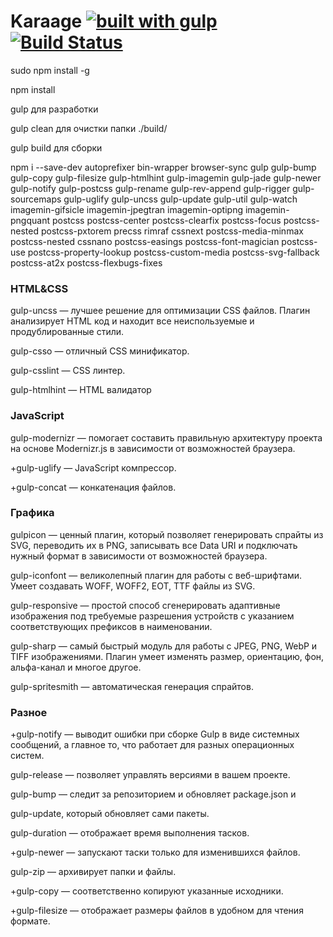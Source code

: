 # Karaage [![built with gulp](gulp-badge.png)](http://gulpjs.com) [![Build Status](https://travis-ci.org/npofopr/karaage.svg)](https://travis-ci.org/npofopr/karaage)


sudo npm install -g

npm install

gulp для разработки

gulp clean для очистки папки ./build/

gulp build для сборки

npm i --save-dev autoprefixer bin-wrapper browser-sync gulp gulp-bump gulp-copy gulp-filesize gulp-htmlhint gulp-imagemin gulp-jade gulp-newer gulp-notify gulp-postcss gulp-rename gulp-rev-append gulp-rigger gulp-sourcemaps gulp-uglify gulp-uncss gulp-update gulp-util gulp-watch imagemin-gifsicle imagemin-jpegtran imagemin-optipng imagemin-pngquant postcss postcss-center postcss-clearfix postcss-focus postcss-nested postcss-pxtorem precss rimraf cssnext postcss-media-minmax postcss-nested cssnano postcss-easings postcss-font-magician postcss-use postcss-property-lookup postcss-custom-media postcss-svg-fallback postcss-at2x postcss-flexbugs-fixes

### HTML&CSS

gulp-uncss — лучшее решение для оптимизации CSS файлов. Плагин анализирует HTML код и находит все неиспользуемые и продублированные стили.

gulp-csso — отличный CSS минификатор.

gulp-csslint — CSS линтер.

gulp-htmlhint — HTML валидатор

### JavaScript

gulp-modernizr — помогает составить правильную архитектуру проекта на основе Modernizr.js в зависимости от возможностей браузера.

+gulp-uglify — JavaScript компрессор.

+gulp-concat — конкатенация файлов.

### Графика

gulpicon — ценный плагин, который позволяет генерировать спрайты из SVG, переводить их в PNG, записывать все Data URI и подключать нужный формат в зависимости от возможностей браузера.

gulp-iconfont — великолепный плагин для работы с веб-шрифтами. Умеет создавать WOFF, WOFF2, EOT, TTF файлы из SVG.

gulp-responsive — простой способ сгенерировать адаптивные изображения под требуемые разрешения устройств с указанием соответствующих префиксов в наименовании.

gulp-sharp — самый быстрый модуль для работы с JPEG, PNG, WebP и TIFF изображениями. Плагин умеет изменять размер, ориентацию, фон, альфа-канал и многое другое.

gulp-spritesmith — автоматическая генерация спрайтов.

### Разное

+gulp-notify — выводит ошибки при сборке Gulp в виде системных сообщений, а главное то, что работает для разных операционных систем.

gulp-release — позволяет управлять версиями в вашем проекте.

gulp-bump — следит за репозиторием и обновляет package.json и

gulp-update, который обновляет сами пакеты.

gulp-duration — отображает время выполнения тасков.

+gulp-newer — запускают таски только для изменившихся файлов.

gulp-zip — архивирует папки и файлы.

+gulp-copy — соответственно копируют указанные исходники.

+gulp-filesize — отображает размеры файлов в удобном для чтения формате.
